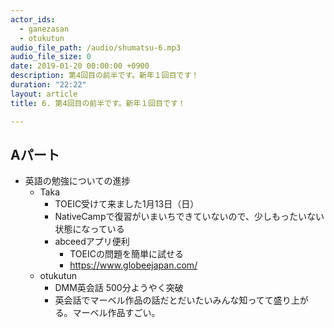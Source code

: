 ```yaml
---
actor_ids:
  - ganezasan
  - otukutun
audio_file_path: /audio/shumatsu-6.mp3
audio_file_size: 0
date: 2019-01-20 00:00:00 +0900
description: 第4回目の前半です。新年１回目です！
duration: "22:22"
layout: article
title: 6. 第4回目の前半です。新年１回目です！

---
```


## Aパート
- 英語の勉強についての進捗
  - Taka
    - TOEIC受けて来ました1月13日（日）
    - NativeCampで復習がいまいちできていないので、少しもったいない状態になっている
    - abceedアプリ便利
      - TOEICの問題を簡単に試せる
      - https://www.globeejapan.com/
  - otukutun
    - DMM英会話 500分ようやく突破
    - 英会話でマーベル作品の話だとだいたいみんな知ってて盛り上がる。マーベル作品すごい。
